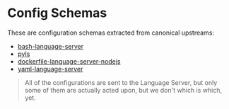 # Config Schemas

These are configuration schemas extracted from canonical upstreams:

- [bash-language-server](https://github.com/mads-hartmann/bash-language-server/blob/master/vscode-client/package.json)
- [pyls](https://github.com/palantir/python-language-server/blob/develop/vscode-client/package.json)
- [dockerfile-language-server-nodejs](https://github.com/microsoft/vscode-docker/blob/master/package.json)
- [yaml-language-server](https://github.com/redhat-developer/vscode-yaml/blob/master/package.json)

> All of the configurations are sent to the Language Server, but only some of them are
> actually acted upon, but we don't which is which, yet.
